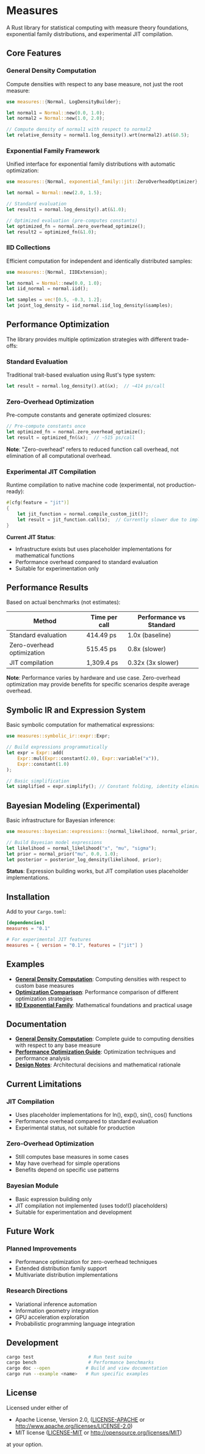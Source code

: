 # Measures

A Rust library for statistical computing with measure theory foundations, exponential family distributions, and experimental JIT compilation.

## Core Features

### General Density Computation
Compute densities with respect to any base measure, not just the root measure:

```rust
use measures::{Normal, LogDensityBuilder};

let normal1 = Normal::new(0.0, 1.0);
let normal2 = Normal::new(1.0, 2.0);

// Compute density of normal1 with respect to normal2
let relative_density = normal1.log_density().wrt(normal2).at(&0.5);
```

### Exponential Family Framework
Unified interface for exponential family distributions with automatic optimization:

```rust
use measures::{Normal, exponential_family::jit::ZeroOverheadOptimizer};

let normal = Normal::new(2.0, 1.5);

// Standard evaluation
let result1 = normal.log_density().at(&1.0);

// Optimized evaluation (pre-computes constants)
let optimized_fn = normal.zero_overhead_optimize();
let result2 = optimized_fn(&1.0);
```

### IID Collections
Efficient computation for independent and identically distributed samples:

```rust
use measures::{Normal, IIDExtension};

let normal = Normal::new(0.0, 1.0);
let iid_normal = normal.iid();

let samples = vec![0.5, -0.3, 1.2];
let joint_log_density = iid_normal.iid_log_density(&samples);
```

## Performance Optimization

The library provides multiple optimization strategies with different trade-offs:

### Standard Evaluation
Traditional trait-based evaluation using Rust's type system:

```rust
let result = normal.log_density().at(&x);  // ~414 ps/call
```

### Zero-Overhead Optimization
Pre-compute constants and generate optimized closures:

```rust
// Pre-compute constants once
let optimized_fn = normal.zero_overhead_optimize();
let result = optimized_fn(&x);  // ~515 ps/call
```

**Note**: "Zero-overhead" refers to reduced function call overhead, not elimination of all computational overhead.

### Experimental JIT Compilation
Runtime compilation to native machine code (experimental, not production-ready):

```rust
#[cfg(feature = "jit")]
{
    let jit_function = normal.compile_custom_jit()?;
    let result = jit_function.call(x);  // Currently slower due to implementation limitations
}
```

**Current JIT Status**: 
- Infrastructure exists but uses placeholder implementations for mathematical functions
- Performance overhead compared to standard evaluation
- Suitable for experimentation only

## Performance Results

Based on actual benchmarks (not estimates):

| Method | Time per call | Performance vs Standard |
|--------|---------------|------------------------|
| Standard evaluation | 414.49 ps | 1.0x (baseline) |
| Zero-overhead optimization | 515.45 ps | 0.8x (slower) |
| JIT compilation | 1,309.4 ps | 0.32x (3x slower) |

**Note**: Performance varies by hardware and use case. Zero-overhead optimization may provide benefits for specific scenarios despite average overhead.

## Symbolic IR and Expression System

Basic symbolic computation for mathematical expressions:

```rust
use measures::symbolic_ir::expr::Expr;

// Build expressions programmatically
let expr = Expr::add(
    Expr::mul(Expr::constant(2.0), Expr::variable("x")),
    Expr::constant(1.0)
);

// Basic simplification
let simplified = expr.simplify(); // Constant folding, identity elimination
```

## Bayesian Modeling (Experimental)

Basic infrastructure for Bayesian inference:

```rust
use measures::bayesian::expressions::{normal_likelihood, normal_prior, posterior_log_density};

// Build Bayesian model expressions
let likelihood = normal_likelihood("x", "mu", "sigma");
let prior = normal_prior("mu", 0.0, 1.0);
let posterior = posterior_log_density(likelihood, prior);
```

**Status**: Expression building works, but JIT compilation uses placeholder implementations.

## Installation

Add to your `Cargo.toml`:

```toml
[dependencies]
measures = "0.1"

# For experimental JIT features
measures = { version = "0.1", features = ["jit"] }
```

## Examples

- **[General Density Computation](examples/general_density_computation.rs)**: Computing densities with respect to custom base measures
- **[Optimization Comparison](examples/optimization_comparison.rs)**: Performance comparison of different optimization strategies
- **[IID Exponential Family](examples/iid_exponential_family_theory.rs)**: Mathematical foundations and practical usage

## Documentation

- **[General Density Computation](docs/general_density_computation.md)**: Complete guide to computing densities with respect to any base measure
- **[Performance Optimization Guide](docs/performance_optimization.md)**: Optimization techniques and performance analysis
- **[Design Notes](DESIGN_NOTES.md)**: Architectural decisions and mathematical rationale

## Current Limitations

### JIT Compilation
- Uses placeholder implementations for ln(), exp(), sin(), cos() functions
- Performance overhead compared to standard evaluation
- Experimental status, not suitable for production

### Zero-Overhead Optimization
- Still computes base measures in some cases
- May have overhead for simple operations
- Benefits depend on specific use patterns

### Bayesian Module
- Basic expression building only
- JIT compilation not implemented (uses todo!() placeholders)
- Suitable for experimentation and development

## Future Work

### Planned Improvements
- Performance optimization for zero-overhead techniques
- Extended distribution family support
- Multivariate distribution implementations

### Research Directions
- Variational inference automation
- Information geometry integration
- GPU acceleration exploration
- Probabilistic programming language integration

## Development

```bash
cargo test                    # Run test suite
cargo bench                   # Performance benchmarks  
cargo doc --open             # Build and view documentation
cargo run --example <name>   # Run specific examples
```

## License

Licensed under either of

 * Apache License, Version 2.0, ([LICENSE-APACHE](LICENSE-APACHE) or http://www.apache.org/licenses/LICENSE-2.0)
 * MIT license ([LICENSE-MIT](LICENSE-MIT) or http://opensource.org/licenses/MIT)

at your option. 